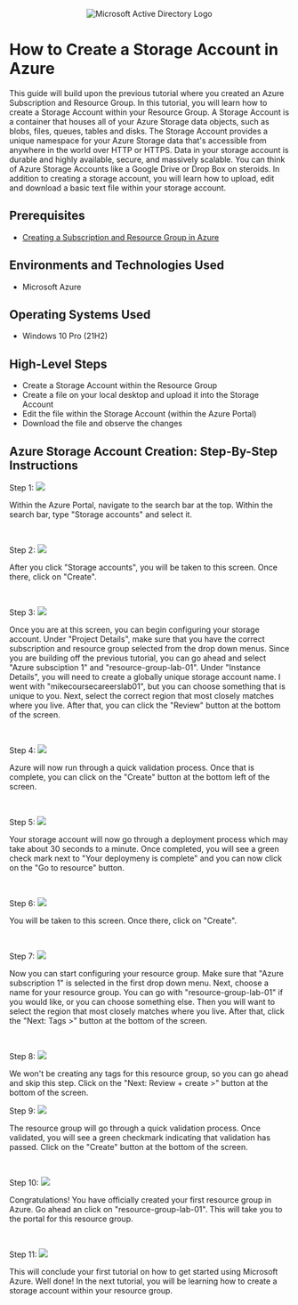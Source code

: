 <p align="center">
<img src="https://www.imagar.com/wp-content/uploads/2018/06/azure.png" alt="Microsoft Active Directory Logo"/>
</p>

<h1>How to Create a Storage Account in Azure </h1>
This guide will build upon the previous tutorial where you created an Azure Subscription and Resource Group. In this tutorial, you will learn how to create a Storage Account within your Resource Group. A Storage Account is a container that houses all of your Azure Storage data objects, such as blobs, files, queues, tables and disks. The Storage Account provides a unique namespace for your Azure Storage data that's accessible from anywhere in the world over HTTP or HTTPS. Data in your storage account is durable and highly available, secure, and massively scalable. You can think of Azure Storage Accounts like a Google Drive or Drop Box on steroids. In addition to creating a storage account, you will learn how to upload, edit and download a basic text file within your storage account. <br />

<h2>Prerequisites</h2>

- [Creating a Subscription and Resource Group in Azure](https://github.com/mikeguardiola/create-azure-sub-and-resource)

<h2>Environments and Technologies Used</h2>

- Microsoft Azure

<h2>Operating Systems Used </h2>

- Windows 10 Pro (21H2)

<h2>High-Level Steps</h2>
 
- Create a Storage Account within the Resource Group
- Create a file on your local desktop and upload it into the Storage Account
- Edit the file within the Storage Account (within the Azure Portal)
- Download the file and observe the changes

<h2>Azure Storage Account Creation: Step-By-Step Instructions</h2>

<p>
  Step 1:
<img src="https://i.imgur.com/iptUhEI.png"/>
</p>
<p>
Within the Azure Portal, navigate to the search bar at the top. Within the search bar, type "Storage accounts" and select it.
</p>
<br />

<p>
  Step 2:
<img src="https://i.imgur.com/hYekkug.png"/>
</p>
<p>
After you click "Storage accounts", you will be taken to this screen. Once there, click on "Create".
</p>
<br />

<p>
  Step 3:
<img src="https://i.imgur.com/jux9fkp.png"/>
</p>
<p>
Once you are at this screen, you can begin configuring your storage account. Under "Project Details", make sure that you have the correct subscription and resource group selected from the drop down menus. Since you are building off the previous tutorial, you can go ahead and select "Azure subsciption 1" and "resource-group-lab-01". Under "Instance Details", you will need to create a globally unique storage account name. I went with "mikecoursecareerslab01", but you can choose something that is unique to you. Next, select the correct region that most closely matches where you live. After that, you can click the "Review" button at the bottom of the screen.
</p>
<br />

<p>
  Step 4:
<img src="https://i.imgur.com/FgrJl29.png"/>
</p>
<p>
Azure will now run through a quick validation process. Once that is complete, you can click on the "Create" button at the bottom left of the screen.
</p>
<br />

<p>
  Step 5:
<img src="https://i.imgur.com/U3TxVhV.png"/>
</p>
<p>
Your storage account will now go through a deployment process which may take about 30 seconds to a minute. Once completed, you will see a green check mark next to "Your deploymeny is complete" and you can now click on the "Go to resource" button.
</p>
<br />

<p>
  Step 6:
<img src="https://i.imgur.com/gPTqYim.png"/>
</p>
<p>
You will be taken to this screen. Once there, click on "Create".
</p>
<br />

<p>
  Step 7:
<img src="https://i.imgur.com/DQAM8ke.png"/>
</p>
<p>
Now you can start configuring your resource group. Make sure that "Azure subscription 1" is selected in the first drop down menu. Next, choose a name for your resource group. You can go with "resource-group-lab-01" if you would like, or you can choose something else. Then you will want to select the region that most closely matches where you live. After that, click the "Next: Tags >" button at the bottom of the screen.
</p>
<br />

<p>
  Step 8:
<img src="https://i.imgur.com/whsN2iV.png"/>
</p>
<p>
We won't be creating any tags for this resource group, so you can go ahead and skip this step. Click on the "Next: Review + create >" button at the bottom of the screen.
</p>

<p>
  Step 9:
<img src="https://i.imgur.com/2z3qaeP.png"/>
</p>
<p>
The resource group will go through a quick validation process. Once validated, you will see a green checkmark indicating that validation has passed. Click on the "Create" button at the bottom of the screen.
</p>
<br />

<p>
  Step 10:
<img src="https://i.imgur.com/XWrsFI0.png"/>
</p>
<p>
Congratulations! You have officially created your first resource group in Azure. Go ahead an click on "resource-group-lab-01". This will take you to the portal for this resource group.
</p>
<br />

<p>
  Step 11:
<img src="https://i.imgur.com/Dv8mmwy.png"/>
</p>
<p>
This will conclude your first tutorial on how to get started using Microsoft Azure. Well done! In the next tutorial, you will be learning how to create a storage account within your resource group.
</p>
<br />
